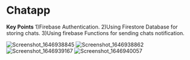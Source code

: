 # Chatapp

**Key Points**
1)Firebase Authentication.
2)Using Firestore Database for storing chats.
3)Using firebase Functions for sending chats notification.


![Screenshot_1646938845](https://user-images.githubusercontent.com/38549266/157736638-260bfbe6-993f-447d-956d-9a51485312ef.png)
![Screenshot_1646938862](https://user-images.githubusercontent.com/38549266/157736664-8de6b1fe-01d2-4b1b-bc0b-897a18c489df.png)
![Screenshot_1646939167](https://user-images.githubusercontent.com/38549266/157736701-efe28ec1-b3a1-4bfd-8f8b-d1b494be46ce.png)
![Screenshot_1646940057](https://user-images.githubusercontent.com/38549266/157738744-b7145e05-dc5b-4c7c-a22f-e58aad3af3db.png)
